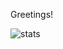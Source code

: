 Greetings! 

![stats](https://github-readme-stats.vercel.app/api?username=draxcodes&show_icons=true)
